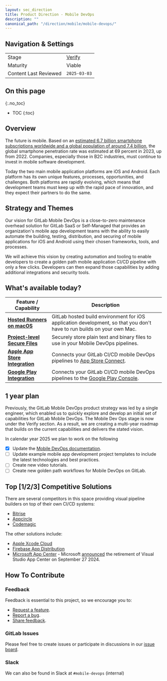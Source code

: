```yaml
---
layout: sec_direction
title: Product Direction - Mobile DevOps
description: ""
canonical_path: "/direction/mobile/mobile-devops/"
---
```


## Navigation & Settings

|                       |                               |
| -                     | -                             |
| Stage                 | [Verify](/direction/verify/)  |
| Maturity              | Viable|
| Content Last Reviewed | `2025-03-03`                  |

## On this page
{:.no_toc}

- TOC
{:toc}

## Overview

The future is mobile. Based on an [estimated 6.7 billion smartphone subscriptions worldwide and a global population of around 7.4 billion](https://www.statista.com/statistics/203734/global-smartphone-penetration-per-capita-since-2005/), the global smartphone penetration rate was estimated at 69 percent in 2023, up from 2022. Companies, especially those in B2C industries, must continue to invest in mobile software development.

Today the two main mobile application platforms are iOS and Android. Each platform has its own unique features, processes, opportunities, and challenges. Both platforms are rapidly evolving, which means that development teams must keep up with the rapid pace of innovation, and they expect their partners to do the same.

## Strategy and Themes 

Our vision for GitLab Mobile DevOps is a close-to-zero maintenance overhead solution for GitLab SaaS or Self-Managed that provides an organization's mobile app development teams with the ability to easily automate the building, testing, distribution, and securing of mobile applications for iOS and Android using their chosen frameworks, tools, and processes.

We will achieve this vision by creating automation and tooling to enable developers to create a golden path mobile application CI/CD pipeline with only a few clicks. Developers can then expand those capabilities by adding additional integrations and security tools.

## What's available today?

|Feature / Capability | Description|
| --- | --- | 
|[**Hosted Runners on macOS**](https://docs.gitlab.com/ee/ci/runners/saas/macos_saas_runner.html)|GitLab hosted build environment for iOS application development, so that you don't have to run builds on your own Mac.|
|[**Project-level Secure Files**](https://docs.gitlab.com/ee/ci/secure_files/)|Securely store plain text and binary files to use in your Mobile DevOps pipelines. |
|[**Apple App Store Integration**](https://docs.gitlab.com/ee/user/project/integrations/apple_app_store.html)|Connects your GitLab CI/CD mobile DevOps pipelines to [App Store Connect](https://appstoreconnect.apple.com/login). |
|[**Google Play Integration**](https://docs.gitlab.com/ee/user/project/integrations/google_play.html)|Connects your GitLab CI/CD mobile DevOps pipelines to the [Google Play Console](https://play.google.com/console/signup).|

## 1 year plan

Previously, the GitLab Mobile DevOps product strategy was led by a single engineer, which enabled us to quickly explore and develop an initial set of capabilities for GitLab Mobile DevOps. The Mobile Dev Ops stage is now under the Verify section. As a result, we are creating a multi-year roadmap that builds on the current capabilities and delivers the stated vision. 

In calendar year 2025 we plan to work on the following

- [x] Update the [Mobile DevOps documentation](/direction/mobile/mobile-devops/).
- [ ] Update example mobile app development project templates to include the latest technologies and best practices.
- [ ] Create new video tutorials.
- [ ] Create new golden path workflows for Mobile DevOps on GitLab.

## Top [1/2/3] Competitive Solutions

There are several competitors in this space providing visual pipeline builders on top of their own CI/CD systems:

- [Bitrise](https://bitrise.io/)
- [Appcircle](https://appcircle.io/)
- [Codemagic](https://codemagic.io/start/) 

The other solutions include:

- [Apple Xcode Cloud](https://developer.apple.com/xcode-cloud/)
- [Firebase App Distribution](https://firebase.google.com/products/app-distribution)
- [Microsoft App Center](https://appcenter.ms/) - Microsoft [announced](https://learn.microsoft.com/en-us/appcenter/retirement) the retirement of Visual Studio App Center on September 27 2024. 

## How To Contribute

### Feedback

Feedback is essential to this project, so we encourage you to:

* [Request a feature](https://gitlab.com/gitlab-org/incubation-engineering/mobile-devops/feedback/-/issues/new?issuable_template=feature_request).
* [Report a bug](https://gitlab.com/gitlab-org/incubation-engineering/mobile-devops/feedback/-/issues/new?issuable_template=report_bug).
* [Share feedback](https://gitlab.com/gitlab-org/incubation-engineering/mobile-devops/feedback/-/issues/new?issuable_template=general_feedback).

### GitLab Issues

Please feel free to create issues or participate in discussions in our [issue board](https://gitlab.com/gitlab-org/incubation-engineering/mobile-devops/readme/-/issues).

### Slack

We can also be found in Slack at `#mobile-devops` (internal)
